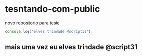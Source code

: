 # tesntando-com-public
novo repositorio para teste

```js
console.log('elves trindade @script31');
```

## mais uma vez eu elves trindade @script31
